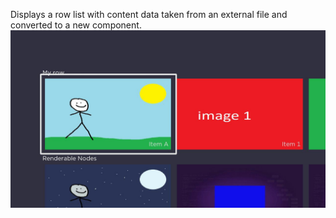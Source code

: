 Displays a row list with content data taken from an external file and converted to a new component. 
<img src="screenshot.jpg">